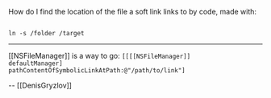 How do I find the location of the file a soft link links to by code, made with:

<code>
ln -s /folder /target
</code>

----

[[NSFileManager]] is a way to go: <code>[[[[NSFileManager]] defaultManager] pathContentOfSymbolicLinkAtPath:@"/path/to/link"]</code>

-- [[DenisGryzlov]]